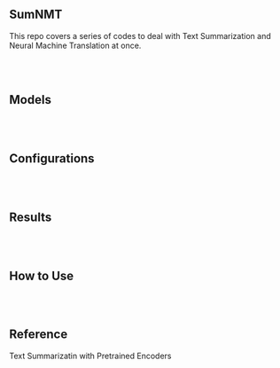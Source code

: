 ## SumNMT

This repo covers a series of codes to deal with Text Summarization and Neural Machine Translation at once.

<br>
<br>

## Models


<br>
<br>

## Configurations

<br>
<br>


## Results

<br>
<br>


## How to Use

<br>
<br>

## Reference
Text Summarizatin with Pretrained Encoders

<br>
